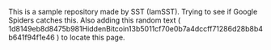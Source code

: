 This is a sample repository made by SST (IamSST).
Trying to see if Google Spiders catches this.
Also adding this random text ( 1d8149eb8d8475b981HiddenBitcoin13b5011cf70e0b7a4dccff71286d28b8b4b641f94f1e46 ) to locate this page.

